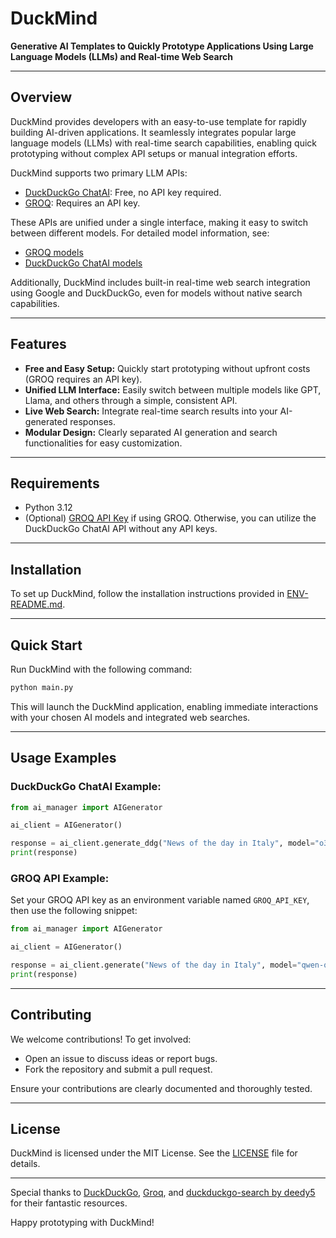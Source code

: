 # DuckMind

**Generative AI Templates to Quickly Prototype Applications Using Large Language Models (LLMs) and Real-time Web Search**

---

## Overview

DuckMind provides developers with an easy-to-use template for rapidly building AI-driven applications. It seamlessly integrates popular large language models (LLMs) with real-time search capabilities, enabling quick prototyping without complex API setups or manual integration efforts.

DuckMind supports two primary LLM APIs:

- [DuckDuckGo ChatAI](https://pypi.org/project/duckduckgo-search/): Free, no API key required.
- [GROQ](https://console.groq.com/docs/overview): Requires an API key.

These APIs are unified under a single interface, making it easy to switch between different models. For detailed model information, see:

- [GROQ models](https://console.groq.com/docs/models)
- [DuckDuckGo ChatAI models](https://github.com/deedy5/duckduckgo_search?tab=readme-ov-file#1-chat---ai-chat)

Additionally, DuckMind includes built-in real-time web search integration using Google and DuckDuckGo, even for models without native search capabilities.

---

## Features

- **Free and Easy Setup:** Quickly start prototyping without upfront costs (GROQ requires an API key).
- **Unified LLM Interface:** Easily switch between multiple models like GPT, Llama, and others through a simple, consistent API.
- **Live Web Search:** Integrate real-time search results into your AI-generated responses.
- **Modular Design:** Clearly separated AI generation and search functionalities for easy customization.

---

## Requirements

- Python 3.12
- (Optional) [GROQ API Key](https://console.groq.com/docs/overview) if using GROQ. Otherwise, you can utilize the DuckDuckGo ChatAI API without any API keys.

---

## Installation

To set up DuckMind, follow the installation instructions provided in [ENV-README.md](ENV-README.md).

---

## Quick Start

Run DuckMind with the following command:

```bash
python main.py
```

This will launch the DuckMind application, enabling immediate interactions with your chosen AI models and integrated web searches.

---

## Usage Examples

### DuckDuckGo ChatAI Example:

```python
from ai_manager import AIGenerator

ai_client = AIGenerator()

response = ai_client.generate_ddg("News of the day in Italy", model="o3-mini", has_search=True)
print(response)
```

### GROQ API Example:

Set your GROQ API key as an environment variable named `GROQ_API_KEY`, then use the following snippet:

```python
from ai_manager import AIGenerator

ai_client = AIGenerator()

response = ai_client.generate("News of the day in Italy", model="qwen-qwq-32b", has_search=True)
print(response)
```

---

## Contributing

We welcome contributions! To get involved:

- Open an issue to discuss ideas or report bugs.
- Fork the repository and submit a pull request.

Ensure your contributions are clearly documented and thoroughly tested.

---

## License

DuckMind is licensed under the MIT License. See the [LICENSE](LICENSE) file for details.

---

Special thanks to [DuckDuckGo](https://duckduckgo.com/), [Groq](https://console.groq.com/docs/overview), and [duckduckgo-search by deedy5](https://pypi.org/project/duckduckgo-search/) for their fantastic resources.

Happy prototyping with DuckMind!
